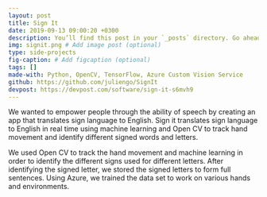 ```yaml
---
layout: post
title: Sign It
date: 2019-09-13 09:00:20 +0300
description: You’ll find this post in your `_posts` directory. Go ahead and edit it and re-build the site to see your changes. # Add post description (optional)
img: signit.png # Add image post (optional)
type: side-projects
fig-caption: # Add figcaption (optional)
tags: []
made-with: Python, OpenCV, TensorFlow, Azure Custom Vision Service
github: https://github.com/juliengo/SignIt
devpost: https://devpost.com/software/sign-it-s6mvh9
---
```

We wanted to empower people through the ability of speech by creating an app that translates sign language to English.  Sign it translates sign language to English in real time using machine learning and Open CV to track hand movement and identify different signed words and letters.

We used Open CV to track the hand movement and machine learning in order to identify the different signs used for different letters. After identifying the signed letter, we stored the signed letters to form full sentences. Using Azure, we trained the data set to work on various hands and environments.